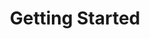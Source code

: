 ---
title: Getting Started
parent: docs
order: 1
sections:

   - file: step1
     layout: text

   - file: step2
     layout: text

   - file: step2-result
     layout: board
     data:
      boardid: step2result

   - file: step3
     layout: text

   - file: step3-result
     layout: board
     data:
      boardid: step3-result 

   - file: next-steps
     layout: text

   - file: next-steps-result
     layout: board
     data:
       boardid: next-steps-result
       
   - file: attributes
     layout: text

   - file: attributes-result
     layout: board
     data:
       boardid: attributes-result

   - file: help
     layout: text


---